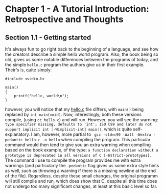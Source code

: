 # Chapter 1 - A Tutorial Introduction: Retrospective and Thoughts

## Section 1.1 - Getting started
It's always fun to go right back to the beginning of a language, and see how the creators describe a simple hello world program. Also, the book being so old, gives us some notable differences between the programs of today, and the simple `hello.c` program the authors give us in their first example. Their's is, quite simply:
```
#include <stdio.h>

main()
{
    printf("hello, world\n");
}
```

however, you will notice that my [hello.c](https://github.com/armurox/The-C-Programming-Language/blob/main/chapter_1/hello.c) file differs, with `main()` being replaced by `int main(void)`. Now, interestingly, both these versions compile, (using `cc hello.c`) and will run. However, you will see the warning: `type specifier missing, defaults to 'int'; ISO C99 and later do not support implicit int [-Wimplicit-int] main()`, which is quite self-explanatory. I am, however, more partial to ` gcc -std=c99 -Wall -Wextra -pedantic hello.c -o hello` when compiling the program. This particular command would then tend to give you an extra warning when compiling based on the book example, of the type: `a function declaration without a prototype is deprecated in all versions of C [-Wstrict-prototypes]`. The command I use to compile the program provides me with extra warnings (and particularly the `-pedantic` flag gives us some extra style hints as well, such as throwing a warning if there is a missing newline at the end of the file). Regardless, despite these small changes, the original programm will still compile and run, which does show that C, despite all this time does not undergo too many significant changes, at least at this basic level so far.
